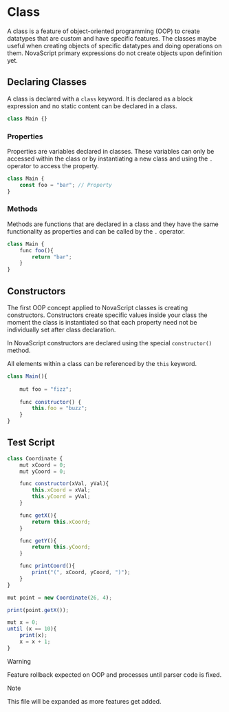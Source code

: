 # Class

A class is a feature of object-oriented programming (OOP) to create datatypes that are
custom and have specific features. The classes maybe useful when creating objects of
specific datatypes and doing operations on them. NovaScript primary expressions do not
create objects upon definition yet.

## Declaring Classes

A class is declared with a `class` keyword. It is declared as a block expression and no
static content can be declared in a class. 

```javascript
class Main {}
```

### Properties

Properties are variables declared in classes. These variables can only be accessed within
the class or by instantiating a new class and using the `.` operator to access the
property. 

```javascript
class Main {
    const foo = "bar"; // Property
}
```

### Methods

Methods are functions that are declared in a class and they have the same functionality
as properties and can be called by the `.` operator.

```javascript
class Main {
    func foo(){
        return "bar";
    }
}
```

## Constructors

The first OOP concept applied to NovaScript classes is creating constructors. Constructors
create specific values inside your class the moment the class is instantiated so that
each property need not be individually set after class declaration.

In NovaScript constructors are declared using the special `constructor()` method.

All elements within a class can be referenced by the `this` keyword.

```javascript
class Main(){
    
    mut foo = "fizz";
    
    func constructor() {
        this.foo = "buzz";
    }
}
```

## Test Script

```javascript
class Coordinate {
    mut xCoord = 0;
    mut yCoord = 0;

    func constructor(xVal, yVal){
        this.xCoord = xVal;
        this.yCoord = yVal;
    }

    func getX(){
        return this.xCoord;
    }

    func getY(){
        return this.yCoord;
    }

    func printCoord(){
        print("(", xCoord, yCoord, ")");
    }
}

mut point = new Coordinate(26, 4);

print(point.getX());

mut x = 0;
until (x == 10){
    print(x);
    x = x + 1;
}
```

>[!WARNING]
> Feature rollback expected on OOP and processes until parser code is fixed.

> [!NOTE]
> This file will be expanded as more features get added.
